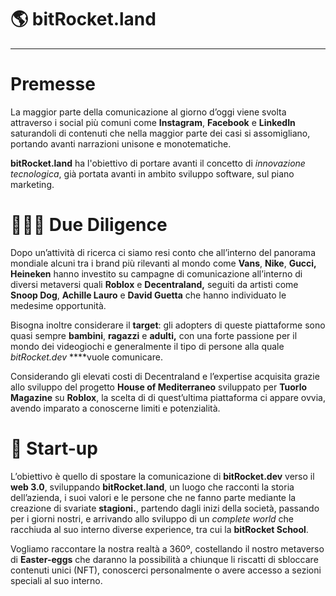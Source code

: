 # 🌎 bitRocket.land

---

# Premesse

La maggior parte della comunicazione al giorno d’oggi viene svolta attraverso i social più comuni come **Instagram**, **Facebook** e **LinkedIn** saturandoli di contenuti che nella maggior parte dei casi si assomigliano, portando avanti narrazioni unisone e monotematiche.

**bitRocket.land** ha l'obiettivo di portare avanti il concetto di _innovazione tecnologica_, già portata avanti in ambito sviluppo software, sul piano marketing.

# 👨🏻‍💻 Due Diligence

Dopo un’attività di ricerca ci siamo resi conto che all’interno del panorama mondiale alcuni tra i brand più rilevanti al mondo come **Vans**, **Nike**, **Gucci, Heineken** hanno investito su campagne di comunicazione all’interno di diversi metaversi quali **Roblox** e **Decentraland,** seguiti da artisti come **Snoop Dog**, **Achille Lauro** e **David Guetta** che hanno individuato le medesime opportunità.

Bisogna inoltre considerare il **target**: gli adopters di queste piattaforme sono quasi sempre **bambini**, **ragazzi** e **adulti,** con una forte passione per il mondo dei videogiochi e generalmente il tipo di persone alla quale _bitRocket.dev_ \*\*\*\*vuole comunicare.

Considerando gli elevati costi di Decentraland e l’expertise acquisita grazie allo sviluppo del progetto **House of Mediterraneo** sviluppato per **Tuorlo Magazine** su **Roblox**, la scelta di di quest’ultima piattaforma ci appare ovvia, avendo imparato a conoscerne limiti e potenzialità.

# 🚀 Start-up

L’obiettivo è quello di spostare la comunicazione di **bitRocket.dev** verso il **web 3.0**, sviluppando **bitRocket.land**, un luogo che racconti la storia dell’azienda, i suoi valori e le persone che ne fanno parte mediante la creazione di svariate **stagioni.**, partendo dagli inizi della società, passando per i giorni nostri, e arrivando allo sviluppo di un _complete world_ che racchiuda al suo interno diverse experience, tra cui la **bitRocket School**.

Vogliamo raccontare la nostra realtà a 360º, costellando il nostro metaverso di **Easter-eggs** che daranno la possibilità a chiunque li riscatti di sbloccare contenuti unici (NFT), conoscerci personalmente o avere accesso a sezioni speciali al suo interno.
